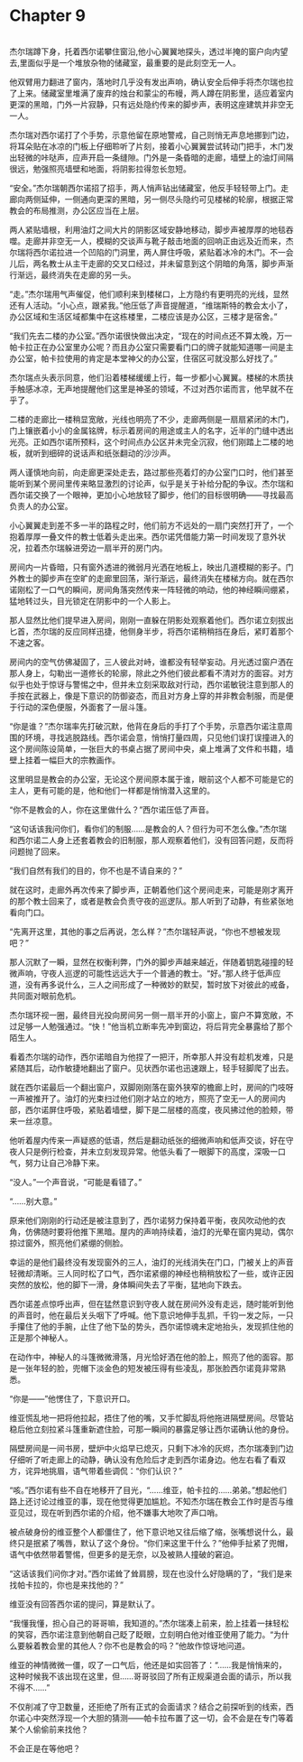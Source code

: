 # Chapter 9

<br>
杰尔瑞蹲下身，托着西尔诺攀住窗沿,他小心翼翼地探头，透过半掩的窗户向内望去,里面似乎是一个堆放杂物的储藏室，最重要的是此刻空无一人。

他双臂用力翻进了窗内，落地时几乎没有发出声响，确认安全后伸手将杰尔瑞也拉了上来。储藏室里堆满了废弃的烛台和蒙尘的布幔，两人蹲在阴影里，适应着室内更深的黑暗，门外一片寂静，只有远处隐约传来的脚步声，表明这座建筑并非空无一人。

杰尔瑞对西尔诺打了个手势，示意他留在原地警戒，自己则悄无声息地挪到门边，将耳朵贴在冰凉的门板上仔细聆听了片刻，接着小心翼翼尝试转动门把手，木门发出轻微的咔哒声，应声开启一条缝隙。门外是一条昏暗的走廊，墙壁上的油灯间隔很远，勉强照亮墙壁和地面，将阴影拉得忽长忽短。

“安全。”杰尔瑞朝西尔诺招了招手，两人悄声钻出储藏室，他反手轻轻带上门。走廊向两侧延伸，一侧通向更深的黑暗，另一侧尽头隐约可见楼梯的轮廓，根据正常教会的布局推测，办公区应当在上层。

两人紧贴墙根，利用油灯之间大片的阴影区域安静地移动，脚步声被厚厚的地毯吞噬。走廊并非空无一人，模糊的交谈声与靴子敲击地面的回响正由远及近而来，杰尔瑞将西尔诺拉进一个凹陷的门洞里，两人屏住呼吸，紧贴着冰冷的木门。不一会儿后，两名教士从主干走廊的交叉口经过，并未留意到这个阴暗的角落，脚步声渐行渐远，最终消失在走廊的另一头。

“走。”杰尔瑞用气声催促，他们顺利来到楼梯口，上方隐约有更明亮的光线，显然还有人活动。“小心点，跟紧我。”他压低了声音提醒道，“维瑞斯特的教会太小了，办公区域和生活区域都集中在这栋楼里，二楼应该是办公区，三楼才是宿舍。”

“我们先去二楼的办公室。”西尔诺很快做出决定，“现在的时间点还不算太晚，万一帕卡拉正在办公室里办公呢？而且办公室只需要看门口的牌子就能知道哪一间是主办公室，帕卡拉使用的肯定是本堂神父的办公室，住宿区可就没那么好找了。”

杰尔瑞点头表示同意，他们沿着楼梯缓缓上行，每一步都小心翼翼。楼梯的木质扶手触感冰凉，无声地提醒他们这里是神圣的领域，不过对西尔诺而言，他早就不在乎了。

二楼的走廊比一楼稍显宽敞，光线也明亮了不少，走廊两侧是一扇扇紧闭的木门，门上镶嵌着小小的金属铭牌，标示着房间的用途或主人的名字，近半的门缝中透出光亮。正如西尔诺所预料，这个时间点办公区并未完全沉寂，他们刚踏上二楼的地板，就听到细碎的说话声和纸张翻动的沙沙声。

两人谨慎地向前，向走廊更深处走去，路过那些亮着灯的办公室门口时，他们甚至能听到某个房间里传来略显激烈的讨论声，似乎是关于补给分配的争议。杰尔瑞和西尔诺交换了一个眼神，更加小心地放轻了脚步，他们的目标很明确——寻找最高负责人的办公室。

小心翼翼走到差不多一半的路程之时，他们前方不远处的一扇门突然打开了，一个抱着厚厚一叠文件的教士低着头走出来。西尔诺凭借能力第一时间发现了意外状况，拉着杰尔瑞躲进旁边一扇半开的房门内。

房间内一片昏暗，只有窗外透进的微弱月光洒在地板上，映出几道模糊的影子。门外教士的脚步声在空旷的走廊里回荡，渐行渐远，最终消失在楼梯方向。就在西尔诺刚松了一口气的瞬间，房间角落突然传来一阵轻微的响动，他的神经瞬间绷紧，猛地转过头，目光锁定在阴影中的一个人影上。

那人显然比他们提早进入房间，刚刚一直躲在阴影处观察着他们。西尔诺立刻拔出匕首，杰尔瑞的反应同样迅捷，他侧身半步，将西尔诺稍稍挡在身后，紧盯着那个不速之客。

房间内的空气仿佛凝固了，三人彼此对峙，谁都没有轻举妄动。月光透过窗户洒在那人身上，勾勒出一道修长的轮廓，除此之外他们彼此都看不清对方的面容。对方似乎也处于惊讶与警惕之中，但并未立刻采取敌对行动，西尔诺敏锐注意到那人的手按在武器上，像是下意识的防御姿态，而且对方身上穿的并非教会制服，而是便于行动的深色便服，外面套了一层斗篷。

“你是谁？”杰尔瑞率先打破沉默，他背在身后的手打了个手势，示意西尔诺注意周围的环境，寻找逃脱路线。西尔诺会意，悄悄打量四周，只见他们误打误撞进入的这个房间陈设简单，一张巨大的书桌占据了房间中央，桌上堆满了文件和书籍，墙壁上挂着一幅巨大的宗教画作。

这里明显是教会的办公室，无论这个房间原本属于谁，眼前这个人都不可能是它的主人，更有可能的是，他和他们一样都是悄悄潜入这里的。

“你不是教会的人，你在这里做什么？”西尔诺压低了声音。

“这句话该我问你们，看你们的制服……是教会的人？但行为可不怎么像。”杰尔瑞和西尔诺二人身上还套着教会的旧制服，那人观察着他们，没有回答问题，反而将问题抛了回来。

“我们自然有我们的目的，你不也是不请自来的？”

就在这时，走廊外再次传来了脚步声，正朝着他们这个房间走来，可能是刚才离开的那个教士回来了，或者是教会负责守夜的巡逻队。那人听到了动静，有些紧张地看向门口。

“先离开这里，其他的事之后再说，怎么样？”杰尔瑞轻声说，“你也不想被发现吧？”

那人沉默了一瞬，显然在权衡利弊，门外的脚步声越来越近，伴随着钥匙碰撞的轻微声响，守夜人巡逻的可能性远远大于一个普通的教士。“好。”那人终于低声应道，没有再多说什么，三人之间形成了一种微妙的默契，暂时放下对彼此的戒备，共同面对眼前危机。

杰尔瑞环视一圈，最终目光投向房间另一侧一扇半开的小窗上，窗户不算宽敞，不过足够一人勉强通过。“快！”他当机立断率先冲到窗边，将后背完全暴露给了那个陌生人。

看着杰尔瑞的动作，西尔诺暗自为他捏了一把汗，所幸那人并没有趁机发难，只是紧随其后，动作敏捷地翻出了窗户。见状西尔诺也迅速跟上，轻手轻脚爬了出去。

就在西尔诺最后一个翻出窗户，双脚刚刚落在窗外狭窄的檐廊上时，房间的门吱呀一声被推开了。油灯的光束扫过他们刚才站立的地方，照亮了空无一人的房间内部，西尔诺屏住呼吸，紧贴着墙壁，脚下是二层楼的高度，夜风拂过他的脸颊，带来一丝凉意。

他听着屋内传来一声疑惑的低语，然后是翻动纸张的细微声响和低声交谈，好在守夜人只是例行检查，并未立刻发现异常。他低头看了一眼脚下的高度，深吸一口气，努力让自己冷静下来。

“没人。”一个声音说，“可能是看错了。”

“……别大意。”

原来他们刚刚的行动还是被注意到了，西尔诺努力保持着平衡，夜风吹动他的衣角，仿佛随时要将他推下黑暗。屋内的声响持续着，油灯的光晕在窗内晃动，偶尔掠过窗外，照亮他们紧绷的侧脸。

幸运的是他们最终没有发现窗外的三人，油灯的光线消失在门口，门被关上的声音轻微却清晰。三人同时松了口气，西尔诺紧绷的神经也稍稍放松了一些，或许正因突然的放松，他的脚下一滑，身体瞬间失去了平衡，猛地向下跌去。

西尔诺差点惊呼出声，但在猛然意识到守夜人就在房间外没有走远，随时能听到他的声音时，他在最后关头咽下了呼喊。他下意识地伸手乱抓，千钧一发之际，一只手攥住了他的手腕，止住了他下坠的势头，西尔诺惊魂未定地抬头，发现抓住他的正是那个神秘人。

在动作中，神秘人的斗篷微微滑落，月光恰好洒在他的脸上，照亮了他的面容。那是一张年轻的脸，兜帽下淡金色的短发被压得有些凌乱，那张脸西尔诺竟非常熟悉。

“你是——”他愣住了，下意识开口。

维亚慌乱地一把将他拉起，捂住了他的嘴，又手忙脚乱将他拖进隔壁房间。尽管站稳后他立刻拉紧斗篷重新遮住脸，可那一瞬间的暴露足够让西尔诺确认他的身份。

隔壁房间是一间书房，壁炉中火焰早已熄灭，只剩下冰冷的灰烬，杰尔瑞凑到门边仔细听了听走廊上的动静，确认没有危险后才走到西尔诺身边。他左右看了看双方，诧异地挑眉，语气带着些调侃：“你们认识？”

“咳。”西尔诺有些不自在地移开了目光，“……维亚，帕卡拉的……弟弟。”想起他们路上还讨论过维亚的事，现在他觉得更加尴尬。不知杰尔瑞在教会工作时是否与维亚见过，现在听到西尔诺的介绍，他不嫌事大地吹了声口哨。

被点破身份的维亚整个人都僵住了，他下意识地又往后缩了缩，张嘴想说什么，最终只是抿紧了嘴唇，默认了这个身份。“你们来这里干什么？”他伸手扯紧了兜帽，语气中依然带着警惕，但更多的是无奈，以及被熟人撞破的窘迫。

“这话该我们问你才对。”西尔诺耸了耸肩膀，现在也没什么好隐瞒的了，“我们是来找帕卡拉的，你也是来找他的？”

维亚没有回答西尔诺的提问，算是默认了。

“我懂我懂，担心自己的哥哥嘛，我知道的。”杰尔瑞凑上前来，脸上挂着一抹轻松的笑容，西尔诺注意到他朝自己眨了眨眼，立刻明白他对维亚使用了能力。“为什么要躲着教会里的其他人？你不也是教会的吗？”他故作惊讶地问道。

维亚的神情微微一僵，叹了一口气后，他还是如实回答了：“……我是悄悄来的，这种时候我不该出现在这里，但……哥哥驳回了所有正规渠道会面的请示，所以我不得不……”

不仅削减了守卫数量，还拒绝了所有正式的会面请求？结合之前探听到的线索，西尔诺心中突然浮现一个大胆的猜测——帕卡拉布置了这一切，会不会是在专门等着某个人偷偷前来找他？

不会正是在等他吧？
